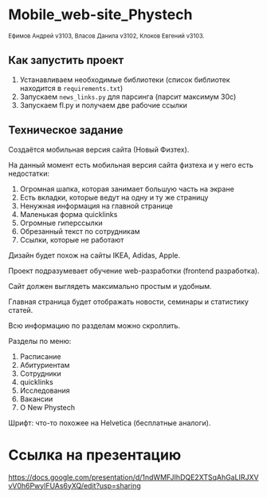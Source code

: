 # Mobile_web-site_Phystech

<sub>Ефимов Андрей v3103,
Власов Данила v3102,
Клоков Евгений v3103.</sub>

## Как запустить проект

1) Устанавливаем необходимые библиотеки (cписок библиотек находится в `requirements.txt`)
2) Запускаем `news_links.py` для парсинга (парсит максимум 30с)
3) Запускаем fl.py и получаем две рабочие ссылки

## Техническое задание

Создаётся мобильная версия сайта (Новый Физтех).

На данный момент есть мобильная версия сайта физтеха и у него есть недостатки:
1)	Огромная шапка, которая занимает большую часть на экране
2)	Есть вкладки, которые ведут на одну и ту же страницу
3)	Ненужная информация на главной странице
4)	Маленькая форма quicklinks
5)	Огромные гиперссылки
6)	Обрезанный текст по сотрудникам
7)	Ссылки, которые не работают

Дизайн будет похож на сайты IKEA, Adidas, Apple.

Проект подразумевает обучение web-разработки (frontend разработка).

Сайт должен выглядеть максимально простым и удобным.

Главная страница будет отображать новости, семинары и статистику статей.

Всю информацию по разделам можно скроллить.

Разделы по меню:
1)	Расписание
2)	Абитуриентам
3)	Сотрудники
4)	quicklinks
5)	Исследования
6)	Вакансии
7)	О New Phystech

Шрифт: что-то похожее на Helvetica (бесплатные аналоги).

# Ссылка на презентацию
https://docs.google.com/presentation/d/1ndWMFJIhDQE2XTSqAhGaLIRJXVvV0h6PwylFUAs6yXQ/edit?usp=sharing
